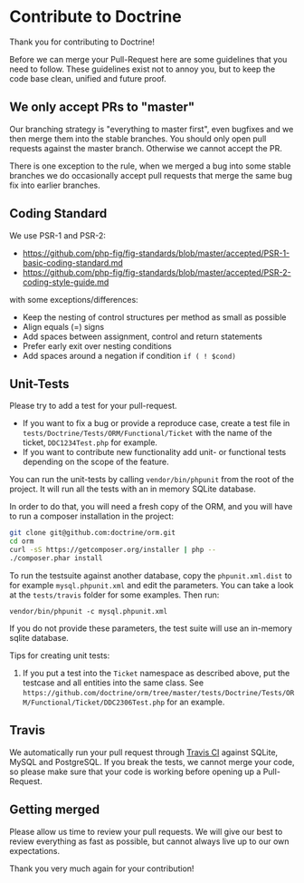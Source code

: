 # Contribute to Doctrine

Thank you for contributing to Doctrine!

Before we can merge your Pull-Request here are some guidelines that you need to follow.
These guidelines exist not to annoy you, but to keep the code base clean,
unified and future proof.

## We only accept PRs  to "master"

Our branching strategy is "everything to master first", even
bugfixes and we then merge them into the stable branches. You should only 
open pull requests against the master branch. Otherwise we cannot accept the PR.

There is one exception to the rule, when we merged a bug into some stable branches
we do occasionally accept pull requests that merge the same bug fix into earlier
branches.

## Coding Standard

We use PSR-1 and PSR-2:

* https://github.com/php-fig/fig-standards/blob/master/accepted/PSR-1-basic-coding-standard.md
* https://github.com/php-fig/fig-standards/blob/master/accepted/PSR-2-coding-style-guide.md

with some exceptions/differences:

* Keep the nesting of control structures per method as small as possible
* Align equals (=) signs
* Add spaces between assignment, control and return statements
* Prefer early exit over nesting conditions
* Add spaces around a negation if condition ``if ( ! $cond)``

## Unit-Tests

Please try to add a test for your pull-request.

* If you want to fix a bug or provide a reproduce case, create a test file in
  ``tests/Doctrine/Tests/ORM/Functional/Ticket`` with the name of the ticket,
  ``DDC1234Test.php`` for example.
* If you want to contribute new functionality add unit- or functional tests
  depending on the scope of the feature.

You can run the unit-tests by calling ``vendor/bin/phpunit`` from the root of the project.
It will run all the tests with an in memory SQLite database.

In order to do that, you will need a fresh copy of the ORM, and you
will have to run a composer installation in the project:

```sh
git clone git@github.com:doctrine/orm.git
cd orm
curl -sS https://getcomposer.org/installer | php --
./composer.phar install
```

To run the testsuite against another database, copy the ``phpunit.xml.dist``
to for example ``mysql.phpunit.xml`` and edit the parameters. You can
take a look at the ``tests/travis`` folder for some examples. Then run:

    vendor/bin/phpunit -c mysql.phpunit.xml
    
If you do not provide these parameters, the test suite will use an in-memory
sqlite database.

Tips for creating unit tests:

1. If you put a test into the `Ticket` namespace as described above, put the testcase and all entities into the same class.
   See `https://github.com/doctrine/orm/tree/master/tests/Doctrine/Tests/ORM/Functional/Ticket/DDC2306Test.php` for an
   example.

## Travis

We automatically run your pull request through [Travis CI](http://www.travis-ci.org)
against SQLite, MySQL and PostgreSQL. If you break the tests, we cannot merge your code,
so please make sure that your code is working before opening up a Pull-Request.

## Getting merged

Please allow us time to review your pull requests. We will give our best to review
everything as fast as possible, but cannot always live up to our own expectations.

Thank you very much again for your contribution!

